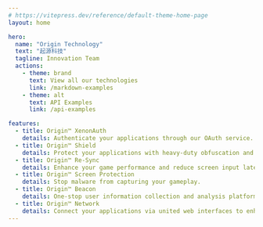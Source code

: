 ```yaml
---
# https://vitepress.dev/reference/default-theme-home-page
layout: home

hero:
  name: "Origin Technology"
  text: "起源科技"
  tagline: Innovation Team
  actions:
    - theme: brand
      text: View all our technologies
      link: /markdown-examples
    - theme: alt
      text: API Examples
      link: /api-examples

features:
  - title: Origin™ XenonAuth 
    details: Authenticate your applications through our OAuth service.
  - title: Origin™ Shield
    details: Protect your applications with heavy-duty obfuscation and encryption.
  - title: Origin™ Re-Sync
    details: Enhance your game performance and reduce screen input latency. Supports OpenGL, Vulkan and DirectX.
  - title: Origin™ Screen Protection
    details: Stop malware from capturing your gameplay.
  - title: Origin™ Beacon
    details: One-stop user information collection and analysis platform.
  - title: Origin™ Network
    details: Connect your applications via united web interfaces to enhance cooperations.
---
```

